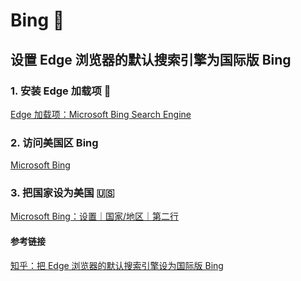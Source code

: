 # Bing 🤖

## 设置 Edge 浏览器的默认搜索引擎为国际版 Bing

### 1. 安装 Edge 加载项 🧩
[Edge 加载项：Microsoft Bing Search Engine](https://microsoftedge.microsoft.com/addons/detail/microsoft-bing-search-eng/acgiggmcehhbhfnedfkcgenplgkjddef)

### 2. 访问美国区 Bing
[Microsoft Bing](https://www.bing.com/?mkt=en-us)

### 3. 把国家设为美国 🇺🇸

[Microsoft Bing：设置｜国家/地区｜第二行](https://www.bing.com/account/general#region-section)

#### 参考链接
[知乎：把 Edge 浏览器的默认搜索引擎设为国际版 Bing](https://zhuanlan.zhihu.com/p/610841720)
